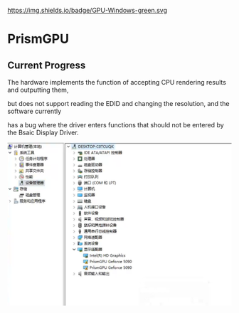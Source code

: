 



https://img.shields.io/badge/GPU-Windows-green.svg

# PrismGPU 

## Current Progress

The hardware implements the function of accepting CPU rendering results and outputting them,

 but does not support reading the EDID and changing the resolution, and the software currently

 has a bug where the driver enters functions that should not be entered by the Bsaic Display Driver.

![](Pic\成果.PNG)
